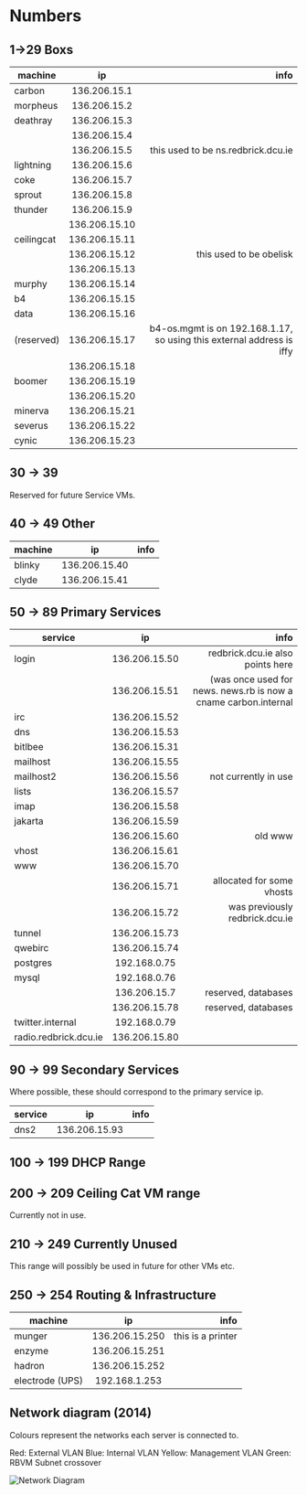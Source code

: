 # Numbers

## 1->29 Boxs

| machine    | ip            | info                                                                  |
| ---        | :---:         | ---:                                                                  |
| carbon     | 136.206.15.1  |                                                                       |
| morpheus   | 136.206.15.2  |                                                                       |
| deathray   | 136.206.15.3  |                                                                       |
|            | 136.206.15.4  |                                                                       |
|            | 136.206.15.5  | this used to be ns.redbrick.dcu.ie                                    |
| lightning  | 136.206.15.6  |                                                                       |
| coke       | 136.206.15.7  |                                                                       |
| sprout     | 136.206.15.8  |                                                                       |
| thunder    | 136.206.15.9  |                                                                       |
|            | 136.206.15.10 |                                                                       |
| ceilingcat | 136.206.15.11 |                                                                       |
|            | 136.206.15.12 | this used to be obelisk                                               |
|            | 136.206.15.13 |                                                                       |
| murphy     | 136.206.15.14 |                                                                       |
| b4         | 136.206.15.15 |                                                                       |
| data       | 136.206.15.16 |                                                                       |
| (reserved) | 136.206.15.17 | b4-os.mgmt is on 192.168.1.17, so using this external address is iffy |
|            | 136.206.15.18 |                                                                       |
| boomer     | 136.206.15.19 |                                                                       |
|            | 136.206.15.20 |                                                                       |
| minerva    | 136.206.15.21 |                                                                       |
| severus    | 136.206.15.22 |                                                                       |
| cynic      | 136.206.15.23 |                                                                       |

## 30 -> 39

Reserved for future Service VMs.

## 40 -> 49 Other

| machine | ip            | info |
| ---     | :---:         | ---: |
| blinky  | 136.206.15.40 |      |
| clyde   | 136.206.15.41 |      |

## 50 -> 89 Primary Services

| service               | ip            | info                                                            |
| ---                   | :---:         | ---:                                                            |
| login                 | 136.206.15.50 | redbrick.dcu.ie also points here                                |
|                       | 136.206.15.51 | (was once used for news. news.rb is now a cname carbon.internal |
| irc                   | 136.206.15.52 |                                                                 |
| dns                   | 136.206.15.53 |                                                                 |
| bitlbee               | 136.206.15.31 |                                                                 |
| mailhost              | 136.206.15.55 |                                                                 |
| mailhost2             | 136.206.15.56 | not currently in use                                            |
| lists                 | 136.206.15.57 |                                                                 |
| imap                  | 136.206.15.58 |                                                                 |
| jakarta               | 136.206.15.59 |                                                                 |
|                       | 136.206.15.60 | old www                                                         |
| vhost                 | 136.206.15.61 |                                                                 |
| www                   | 136.206.15.70 |                                                                 |
|                       | 136.206.15.71 | allocated for some vhosts                                       |
|                       | 136.206.15.72 | was previously redbrick.dcu.ie                                  |
| tunnel                | 136.206.15.73 |                                                                 |
| qwebirc               | 136.206.15.74 |                                                                 |
| postgres              | 192.168.0.75  |                                                                 |
| mysql                 | 192.168.0.76  |                                                                 |
|                       | 136.206.15.7  | reserved, databases                                             |
|                       | 136.206.15.78 | reserved, databases                                             |
| twitter.internal      | 192.168.0.79  |                                                                 |
| radio.redbrick.dcu.ie | 136.206.15.80 |                                                                 |

## 90 -> 99 Secondary Services

Where possible, these should correspond to the primary service ip.

| service | ip            | info |
| ---     | :---:         | ---: |
| dns2    | 136.206.15.93 |      |

## 100 -> 199 DHCP Range

## 200 -> 209 Ceiling Cat VM range

Currently not in use.

## 210 -> 249 Currently Unused

This range will possibly be used in future for other VMs etc.

## 250 -> 254 Routing & Infrastructure

| machine         | ip             | info              |
| ---             | :---:          | ---:              |
| munger          | 136.206.15.250 | this is a printer |
| enzyme          | 136.206.15.251 |                   |
| hadron          | 136.206.15.252 |                   |
| electrode (UPS) | 192.168.1.253  |                   |

## Network diagram (2014)

Colours represent the networks each server is connected to.

Red: External VLAN
Blue: Internal VLAN
Yellow: Management VLAN
Green: RBVM Subnet crossover

![Network Diagram](/img/network-diagram20171904.png)
